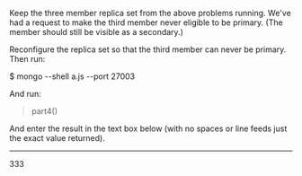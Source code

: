  Keep the three member replica set from the above problems running. We've had a request to make the third member never eligible to be primary. (The member should still be visible as a secondary.)

Reconfigure the replica set so that the third member can never be primary. Then run:

$ mongo --shell a.js --port 27003

And run:

> part4()

And enter the result in the text box below (with no spaces or line feeds just the exact value returned).

----

333
